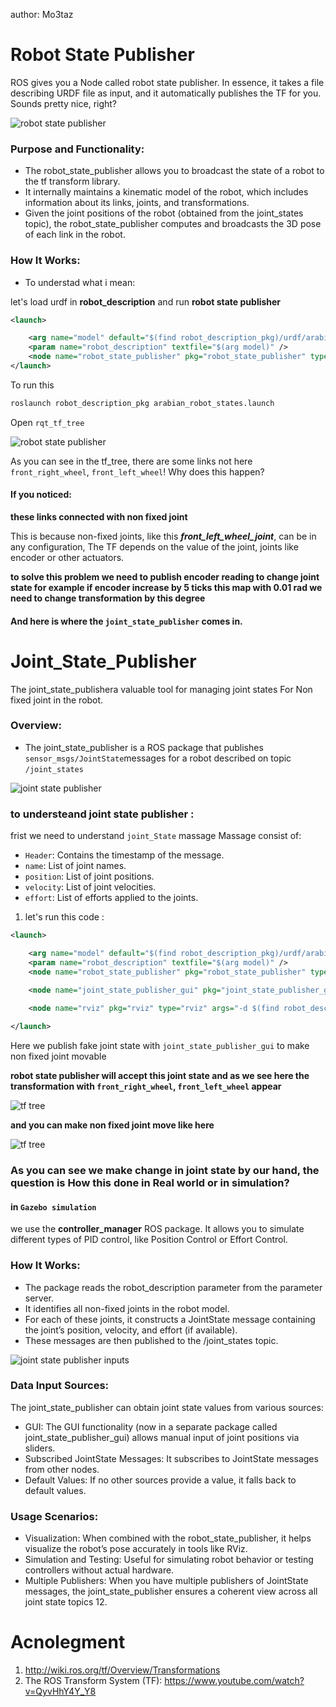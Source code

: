 
author: Mo3taz

# Robot State Publisher


ROS gives you a Node called robot state publisher. In essence, it takes a file describing URDF file as input, and it automatically publishes the TF for you. Sounds pretty nice, right?

![robot state publisher](<images/robot_state_publisher_node.png>)

### Purpose and Functionality:
* The robot_state_publisher allows you to broadcast the state of a robot to the tf transform library.
* It internally maintains a kinematic model of the robot, which includes information about its links, joints, and transformations.
* Given the joint positions of the robot (obtained from the joint_states topic), the robot_state_publisher computes and broadcasts the 3D pose of each link in the robot.


### How It Works:

- To understad what i mean:

let's load urdf in **robot_description** and run **robot state publisher**
```xml
<launch>

    <arg name="model" default="$(find robot_description_pkg)/urdf/arabian_robot.urdf"/>
    <param name="robot_description" textfile="$(arg model)" />
    <node name="robot_state_publisher" pkg="robot_state_publisher" type="robot_state_publisher" respawn="false" output="screen"/>
</launch>
```
To run this
```bash
roslaunch robot_description_pkg arabian_robot_states.launch 

```
Open `rqt_tf_tree`

![robot state publisher](<images/only_robot_state.png>)


As you can see in the tf_tree, there are some links not here `front_right_wheel`, `front_left_wheel`! Why does this happen?

#### If you noticed:

**these links connected with non fixed joint**

This is because non-fixed joints, like this ***front_left_wheel_joint***, can be in any configuration, The TF  depends on the value of the joint, joints like encoder or other actuators.

**to solve this problem we need to publish encoder reading to change joint state for example if encoder increase by 5 ticks this map with 0.01 rad we need to change transformation by this degree**

#### And here is where the `joint_state_publisher` comes in.



# Joint_State_Publisher

The joint_state_publishera valuable tool for managing joint states For Non fixed joint in the robot.

### Overview:
* The joint_state_publisher is a ROS package that publishes `sensor_msgs/JointState`messages for a robot described on topic `/joint_states`

![joint state publisher](<images/joint state publisher.png>)


### to understeand joint state publisher :

frist we need to understand `joint_State` massage
Massage consist of:

* `Header`: Contains the timestamp of the message.
* `name`: List of joint names.
* `position`: List of joint positions.
* `velocity`: List of joint velocities.
* `effort`: List of efforts applied to the joints.

1. let's run this code :
```xml
<launch>

    <arg name="model" default="$(find robot_description_pkg)/urdf/arabian_robot.urdf"/>
    <param name="robot_description" textfile="$(arg model)" />
    <node name="robot_state_publisher" pkg="robot_state_publisher" type="robot_state_publisher" respawn="false" output="screen"/>
    
    <node name="joint_state_publisher_gui" pkg="joint_state_publisher_gui" type="joint_state_publisher_gui"/>

    <node name="rviz" pkg="rviz" type="rviz" args="-d $(find robot_description_pkg)/rviz/rviz_fake.rviz"/>

</launch>
```
Here we publish fake joint state with `joint_state_publisher_gui` to make non fixed joint movable 

**robot state publisher will accept this joint state and as we see here the transformation with `front_right_wheel`, `front_left_wheel` appear**


![tf tree](<images/fake_tree.png>)

**and you can make non fixed joint move like here**

![tf tree](<images/fake_send_joint_State.gif>)

### As you can see we make change in joint state by our hand, the question is How this done in Real world or in simulation?


#### in `Gazebo simulation`
 we use the **controller_manager** ROS package. It allows you to simulate different types of PID control, like Position Control or Effort Control.



### How It Works:
* The package reads the robot_description parameter from the parameter server.
* It identifies all non-fixed joints in the robot model.
* For each of these joints, it constructs a JointState message containing the joint’s position, velocity, and effort (if available).
* These messages are then published to the /joint_states topic.

![joint state publisher inputs](<images/joint state publisher 2.png>)

### Data Input Sources:
 The joint_state_publisher can obtain joint state values from various sources:
* GUI: The GUI functionality (now in a separate package called joint_state_publisher_gui) allows manual input of joint positions via sliders.
* Subscribed JointState Messages: It subscribes to JointState messages from other nodes.
* Default Values: If no other sources provide a value, it falls back to default values.
### Usage Scenarios:
* Visualization: When combined with the robot_state_publisher, it helps visualize the robot’s pose accurately in tools like RViz.
* Simulation and Testing: Useful for simulating robot behavior or testing controllers without actual hardware.
* Multiple Publishers: When you have multiple publishers of JointState messages, the joint_state_publisher ensures a coherent view across all joint state topics 12.

# Acnolegment 
1. http://wiki.ros.org/tf/Overview/Transformations
2. The ROS Transform System (TF): https://www.youtube.com/watch?v=QyvHhY4Y_Y8